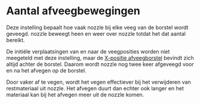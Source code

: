 Aantal afveegbewegingen
====
Deze instelling bepaalt hoe vaak nozzle bij elke veeg van de borstel wordt geveegd. nozzle beweegt heen en weer over nozzle totdat het dat aantal bereikt.

De initiële verplaatsingen van en naar de veegposities worden niet meegeteld met deze instelling, maar de [X-positie afveegborstel](wipe_brush_pos_x.md) bevindt zich altijd achter de borstel. Daarom wordt nozzle nog twee keer afgeveegd voor en na het afvegen op de borstel.

Door vaker af te vegen, wordt het vegen effectiever bij het verwijderen van restmateriaal uit nozzle. Het afvegen duurt dan echter ook langer en het materiaal kan bij het afvegen meer uit de nozzle komen.